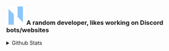 ### <img src = "biglogo.png" width="50" height="50"> A random developer, likes working on Discord bots/websites

<details>
  <summary>Github Stats</summary>
  
  ![Github Stats](https://github-readme-stats.vercel.app/api?username=natasquare&count_private=true&show_icons=true&include_all_commits=true&hide_border=true&count_private=true&theme=gotham&title_color=78aad8&text_color=f5f5f5)
  ![Top Languages](https://github-readme-stats.vercel.app/api/top-langs/?username=natasquare&show_icons=true&include_all_commits=true&hide_border=true&count_private=true&theme=gotham&langs_count=4&layout=compact&title_color=78aad8&text_color=f5f5f5)
</details>

